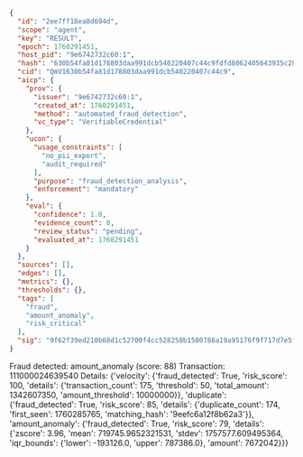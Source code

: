 ```json
{
  "id": "2ee7ff18ea8d694d",
  "scope": "agent",
  "key": "RESULT",
  "epoch": 1760291451,
  "host_pid": "9e6742732c60:1",
  "hash": "630b54fa81d178803daa991dcb540220407c44c9fdfd8062405643935c289787",
  "cid": "QmV1630b54fa81d178803daa991dcb540220407c44c9",
  "aicp": {
    "prov": {
      "issuer": "9e6742732c60:1",
      "created_at": 1760291451,
      "method": "automated_fraud_detection",
      "vc_type": "VerifiableCredential"
    },
    "ucon": {
      "usage_constraints": [
        "no_pii_export",
        "audit_required"
      ],
      "purpose": "fraud_detection_analysis",
      "enforcement": "mandatory"
    },
    "eval": {
      "confidence": 1.0,
      "evidence_count": 0,
      "review_status": "pending",
      "evaluated_at": 1760291451
    }
  },
  "sources": [],
  "edges": [],
  "metrics": {},
  "thresholds": {},
  "tags": [
    "fraud",
    "amount_anomaly",
    "risk_critical"
  ],
  "sig": "9f62f39ed210b68d1c52700f4cc528258b1500788a19a95176f9f717d7e5f8c8"
}
```

Fraud detected: amount_anomaly (score: 88)
Transaction: 111000024639540
Details: {'velocity': {'fraud_detected': True, 'risk_score': 100, 'details': {'transaction_count': 175, 'threshold': 50, 'total_amount': 1342607350, 'amount_threshold': 10000000}}, 'duplicate': {'fraud_detected': True, 'risk_score': 85, 'details': {'duplicate_count': 174, 'first_seen': 1760285765, 'matching_hash': '9eefc6a12f8b62a3'}}, 'amount_anomaly': {'fraud_detected': True, 'risk_score': 79, 'details': {'zscore': 3.96, 'mean': 719745.9652321531, 'stdev': 1757577.609495364, 'iqr_bounds': {'lower': -193126.0, 'upper': 787386.0}, 'amount': 7672042}}}